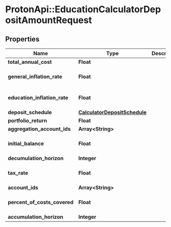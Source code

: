 # ProtonApi::EducationCalculatorDepositAmountRequest

## Properties
Name | Type | Description | Notes
------------ | ------------- | ------------- | -------------
**total_annual_cost** | **Float** |  | 
**general_inflation_rate** | **Float** |  | [optional] [default to 0.0]
**education_inflation_rate** | **Float** |  | [optional] [default to 0.05]
**deposit_schedule** | [**CalculatorDepositSchedule**](CalculatorDepositSchedule.md) |  | [optional] 
**portfolio_return** | **Float** |  | 
**aggregation_account_ids** | **Array&lt;String&gt;** |  | [optional] 
**initial_balance** | **Float** |  | [optional] [default to 0.0]
**decumulation_horizon** | **Integer** |  | 
**tax_rate** | **Float** |  | [optional] [default to 0.0]
**account_ids** | **Array&lt;String&gt;** |  | [optional] 
**percent_of_costs_covered** | **Float** |  | [optional] [default to 1.0]
**accumulation_horizon** | **Integer** |  | 


